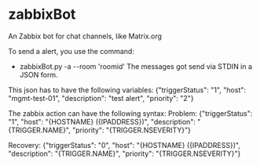 # zabbixBot
An Zabbix bot for chat channels, like Matrix.org

To send a alert, you use the command:
  - zabbixBot.py -a --room 'roomid'
The messages got send via STDIN in a JSON form.

This json has to have the following variables:
{"triggerStatus": "1", "host": "mgmt-test-01", "description": "test alert", "priority": "2"}

The zabbix action can have the following syntax:
Problem:
  {"triggerStatus": "1", "host": "{HOSTNAME} ({IPADDRESS})", "description": "{TRIGGER.NAME}", "priority": "{TRIGGER.NSEVERITY}"}

Recovery:
  {"triggerStatus": "0", "host": "{HOSTNAME} ({IPADDRESS})", "description": "{TRIGGER.NAME}", "priority": "{TRIGGER.NSEVERITY}"}
